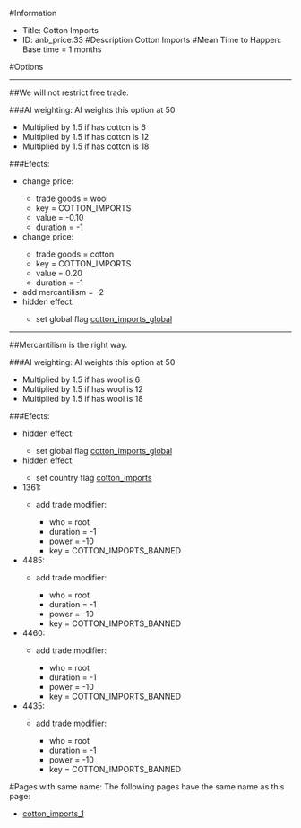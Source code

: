 #Information
 - Title: Cotton Imports
 - ID: anb_price.33
#Description
Cotton Imports
#Mean Time to Happen:
Base time = 1 months

#Options

___
##We will not restrict free trade.

###AI weighting:
AI weights this option at 50
 - Multiplied by 1.5 if has cotton is 6
 - Multiplied by 1.5 if has cotton is 12
 - Multiplied by 1.5 if has cotton is 18


###Efects:<ul><li>change price:</li><ul><li>trade goods = wool</li><li>key = COTTON_IMPORTS</li><li>value = -0.10</li><li>duration = -1</li></ul><li>change price:</li><ul><li>trade goods = cotton</li><li>key = COTTON_IMPORTS</li><li>value = 0.20</li><li>duration = -1</li></ul><li>add mercantilism = -2</li><li>hidden effect:</li><ul><li>set global flag [cotton_imports_global](../flags/cotton_imports_global.md)</li></ul></ul>

___
##Mercantilism is the right way.

###AI weighting:
AI weights this option at 50
 - Multiplied by 1.5 if has wool is 6
 - Multiplied by 1.5 if has wool is 12
 - Multiplied by 1.5 if has wool is 18


###Efects:<ul><li>hidden effect:</li><ul><li>set global flag [cotton_imports_global](../flags/cotton_imports_global.md)</li></ul><li>hidden effect:</li><ul><li>set country flag [cotton_imports](../flags/cotton_imports.md)</li></ul><li>1361:</li><ul><li>add trade modifier:</li><ul><li>who = root</li><li>duration = -1</li><li>power = -10</li><li>key = COTTON_IMPORTS_BANNED</li></ul></ul><li>4485:</li><ul><li>add trade modifier:</li><ul><li>who = root</li><li>duration = -1</li><li>power = -10</li><li>key = COTTON_IMPORTS_BANNED</li></ul></ul><li>4460:</li><ul><li>add trade modifier:</li><ul><li>who = root</li><li>duration = -1</li><li>power = -10</li><li>key = COTTON_IMPORTS_BANNED</li></ul></ul><li>4435:</li><ul><li>add trade modifier:</li><ul><li>who = root</li><li>duration = -1</li><li>power = -10</li><li>key = COTTON_IMPORTS_BANNED</li></ul></ul></ul>


#Pages with same name:
The following pages have the same name as this page:
 - [cotton_imports_1](cotton_imports_1.md)
